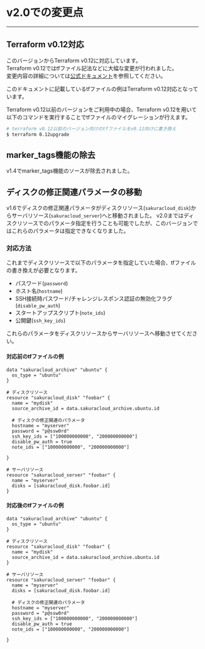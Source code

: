 # v2.0での変更点

---

## Terraform v0.12対応

このバージョンからTerraform v0.12に対応しています。  
Terraform v0.12ではtfファイル記法などに大幅な変更が行われました。  
変更内容の詳細については[公式ドキュメント](https://terraform.io/docs/)を参照してください。

このドキュメントに記載しているtfファイルの例はTerraform v0.12対応となっています。

Terraform v0.12以前のバージョンをご利用中の場合、Terraform v0.12を用いて以下のコマンドを実行することでtfファイルのマイグレーションが行えます。

```bash
# terraform v0.12以前のバージョン向けのtfファイルをv0.12向けに書き換え
$ terraform 0.12upgrade
```

## marker_tags機能の除去
   
v1.4でmarker_tags機能のソースが除去されました。 

## ディスクの修正関連パラメータの移動

v1.6でディスクの修正関連パラメータがディスクリソース(`sakuracloud_disk`)からサーバリソース(`sakuracloud_server`)へと移動されました。
v2.0まではディスクリソースでのパラメータ指定を行うことも可能でしたが、このバージョンではこれらのパラメータは指定できなくなりました。  

### 対応方法

これまでディスクリソースで以下のパラメータを指定していた場合、tfファイルの書き換えが必要となります。

- パスワード(`password`)
- ホスト名(`hostname`)
- SSH接続時パスワード/チャレンジレスポンス認証の無効化フラグ(`disable_pw_auth`)
- スタートアップスクリプト(`note_ids`)
- 公開鍵(`ssh_key_ids`)

これらのパラメータをディスクリソースからサーバリソースへ移動させてください。

#### 対応前のtfファイルの例

```hcl
data "sakuracloud_archive" "ubuntu" {
  os_type = "ubuntu"
}

# ディスクリソース
resource "sakuracloud_disk" "foobar" {
  name = "mydisk"
  source_archive_id = data.sakuracloud_archive.ubuntu.id
 
  # ディスクの修正関連のパラメータ 
  hostname = "myserver"
  password = "p@ssw0rd"
  ssh_key_ids = ["100000000000", "200000000000"]
  disable_pw_auth = true
  note_ids = ["100000000000", "200000000000"]

}

# サーバリソース
resource "sakuracloud_server" "foobar" {
  name = "myserver"
  disks = [sakuracloud_disk.foobar.id]
}
```

#### 対応後のtfファイルの例

```hcl
data "sakuracloud_archive" "ubuntu" {
  os_type = "ubuntu"
}

# ディスクリソース
resource "sakuracloud_disk" "foobar" {
  name = "mydisk"
  source_archive_id = data.sakuracloud_archive.ubuntu.id
}

# サーバリソース
resource "sakuracloud_server" "foobar" {
  name = "myserver"
  disks = [sakuracloud_disk.foobar.id]
  
  # ディスクの修正関連のパラメータ 
  hostname = "myserver"
  password = "p@ssw0rd"
  ssh_key_ids = ["100000000000", "200000000000"]
  disable_pw_auth = true
  note_ids = ["100000000000", "200000000000"]

}
```

